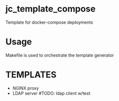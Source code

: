 # jc_template_compose
Template for docker-compose deployments

# Usage
Makefile is used to orchestrate the template generator

# TEMPLATES
- NGINX proxy
- LDAP server #TODO: ldap client w/test

